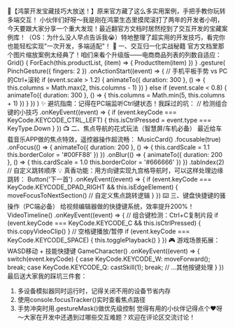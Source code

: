 📱【鸿蒙开发宝藏技巧大放送！】原来官方藏了这么多实用案例，手把手教你玩转多端交互！
小伙伴们好呀～我是刚在鸿蒙生态里摸爬滚打了两年的开发者小明，今天要跟大家分享一个重大发现！最近翻官方文档时居然挖到了交互开发的宝藏案例库！（OS：为什么没人早点告诉我😭）特地整理了超实用的开发技巧，看完你也能轻松实现"一次开发，多端适配"！
🚀 一、交互归一化实战秘籍
官方文档里那个图片缩放案例太经典了！咱们来看个升级版——电商商品列表的列数自适应：
Grid() {
  ForEach(this.productList, (item) => {
    ProductItem(item)
  })
}
.gesture(
  PinchGesture({ fingers: 2 })
    .onActionStart((event) => {
      // 手机平板手势 vs PC的Ctrl+滚轮
      if (event.scale > 1.2) {
        animateTo({ duration: 300 }, () => {
          this.columns = Math.max(2, this.columns - 1)
        })
      } else if (event.scale < 0.8) {
        animateTo({ duration: 300 }, () => {
          this.columns = Math.min(5, this.columns + 1)
        })
      }
    })
)
✨ 避坑指南：记得在PC端监听Ctrl键状态！我踩过的坑：
// 检测组合键的小技巧
.onKeyEvent((event) => {
  if (event.keyCode === KeyCode.KEYCODE_CTRL_LEFT) {
    this.isCtrlPressed = event.type === KeyType.Down
  }
})
📺 二、焦点导航的花式玩法（智慧屏/车机必备）
最近给车载音乐APP做的焦点特效，遥控器操作超流畅：
MusicCard()
  .focusable(true)
  .onFocus(() => {
    animateTo({ duration: 200 }, () => {
      this.cardScale = 1.1
      this.borderColor = '#00FF88'
    })
  })
  .onBlur(() => {
    animateTo({ duration: 200 }, () => {
      this.cardScale = 1.0
      this.borderColor = '#666666'
    })
  })
  .tabIndex(2) // 自定义跳转顺序
💡 真香功能：用方向键实现九宫格导航时，可以这样处理边缘跳转：
Button('下一首')
  .onKeyEvent((event) => {
    if (event.keyCode === KeyCode.KEYCODE_DPAD_RIGHT 
      && this.isEdgeElement) {
      moveFocusToNextSection() // 自定义焦点跳转逻辑
    }
  })
⌨️ 三、键盘快捷键的骚操作（PC端必备）
给视频编辑器做的快捷键系统，效率提升200%！
VideoTimeline()
  .onKeyEvent((event) => {
    // 组合键检测：Ctrl+C复制片段
    if (event.keyCode === KeyCode.KEYCODE_C 
      && this.isCtrlPressed) {
      this.copyVideoClip()
    }
    // 空格键播放/暂停
    if (event.keyCode === KeyCode.KEYCODE_SPACE) {
      this.togglePlayback()
    }
  })
🎮 游戏场景拓展：WASD移动 + 技能快捷键
GameCharacter()
  .onKeyEvent((event) => {
    switch(event.keyCode) {
      case KeyCode.KEYCODE_W: 
        moveForward(); break;
      case KeyCode.KEYCODE_Q:
        castSkill(1); break;
      // ...其他按键处理
    }
  })
最后送大家我的踩坑三件套：
1. 多设备模拟器同时运行时，记得关闭不用的设备节省内存
2. 使用console.focusTracker()实时查看焦点路径
3. 手势冲突时用.gestureMask()做优先级控制
觉得有用的小伙伴记得点个❤️呀～大家在开发中还遇到过哪些交互难题？欢迎在评论区交流讨论！